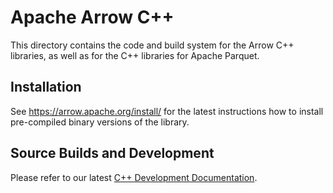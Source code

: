 <!--- 
  Licensed to the Apache Software Foundation (ASF) under one 
  or more contributor license agreements.  See the NOTICE file 
  distributed with this work for additional information 
  regarding copyright ownership.  The ASF licenses this file 
  to you under the Apache License, Version 2.0 (the 
  "License"); you may not use this file except in compliance 
  with the License.  You may obtain a copy of the License at 
 
    http://www.apache.org/licenses/LICENSE-2.0 
 
  Unless required by applicable law or agreed to in writing, 
  software distributed under the License is distributed on an 
  "AS IS" BASIS, WITHOUT WARRANTIES OR CONDITIONS OF ANY 
  KIND, either express or implied.  See the License for the 
  specific language governing permissions and limitations 
  under the License. 
--> 
 
# Apache Arrow C++ 
 
This directory contains the code and build system for the Arrow C++ libraries, 
as well as for the C++ libraries for Apache Parquet. 
 
## Installation 
 
See https://arrow.apache.org/install/ for the latest instructions how 
to install pre-compiled binary versions of the library. 
 
## Source Builds and Development 
 
Please refer to our latest [C++ Development Documentation][1]. 
 
[1]: https://github.com/apache/arrow/blob/master/docs/source/developers/cpp 

